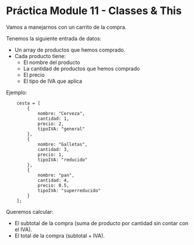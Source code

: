 # **Práctica Module 11 - Classes & This**

Vamos a manejarnos con un carrito de la compra.

Tenemos la siguiente entrada de datos:

- Un array de productos que hemos comprado.
- Cada producto tiene:
  - El nombre del producto
  - La cantidad de productos que hemos comprado
  - El precio
  - El tipo de IVA que aplica

Ejemplo:

        cesta = [
            {
                nombre: "Cerveza",
                cantidad: 1,
                precio: 2,
                tipoIVA: "general"
            },
            {
                nombre: "Galletas",
                cantidad: 3,
                precio: 1,
                tipoIVA: "reducido"
            },
            {
                nombre: "pan",
                cantidad: 4,
                precio: 0.5,
                tipoIVA: "superreducido"
            }
        ];

Queremos calcular:

- El subtotal de la compra (suma de producto por cantidad sin contar con el IVA).
- El total de la compra (subtotal + IVA).
